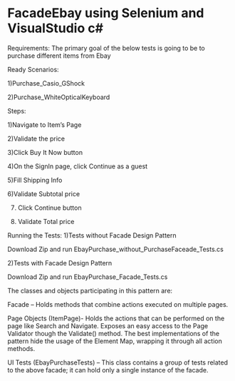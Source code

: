 # FacadeEbay using Selenium and VisualStudio c#

Requirements:
The primary goal of the below tests is going to be to purchase different items from Ebay

Ready Scenarios:

1)Purchase_Casio_GShock

2)Purchase_WhiteOpticalKeyboard


Steps:

1)Navigate to Item’s Page

2)Validate the price

3)Click Buy It Now button

4)On the SignIn page, click Continue as a guest

5)Fill Shipping Info

6)Validate Subtotal price

7) Click Continue button

8) Validate Total price


Running the Tests:
1)Tests without Facade Design Pattern

Download Zip and run EbayPurchase_without_PurchaseFaceade_Tests.cs

2)Tests with Facade Design Pattern

Download Zip and run EbayPurchase_Facade_Tests.cs

The classes and objects participating in this pattern are:

Facade – Holds methods that combine actions executed on multiple pages.

Page Objects (ItemPage)- Holds the actions that can be performed on the 
page like Search and Navigate. Exposes an easy access to the Page Validator
though the Validate() method. The best implementations of the pattern hide 
the usage of the Element Map, wrapping it through all action methods.

UI Tests (EbayPurchaseTests) – This class contains a group of tests related
to the above facade; it can hold only a single instance of the facade.



